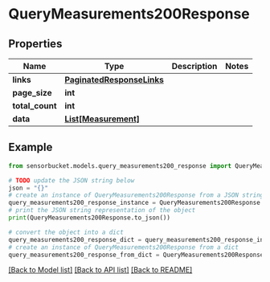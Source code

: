 # QueryMeasurements200Response


## Properties

Name | Type | Description | Notes
------------ | ------------- | ------------- | -------------
**links** | [**PaginatedResponseLinks**](PaginatedResponseLinks.md) |  | 
**page_size** | **int** |  | 
**total_count** | **int** |  | 
**data** | [**List[Measurement]**](Measurement.md) |  | 

## Example

```python
from sensorbucket.models.query_measurements200_response import QueryMeasurements200Response

# TODO update the JSON string below
json = "{}"
# create an instance of QueryMeasurements200Response from a JSON string
query_measurements200_response_instance = QueryMeasurements200Response.from_json(json)
# print the JSON string representation of the object
print(QueryMeasurements200Response.to_json())

# convert the object into a dict
query_measurements200_response_dict = query_measurements200_response_instance.to_dict()
# create an instance of QueryMeasurements200Response from a dict
query_measurements200_response_from_dict = QueryMeasurements200Response.from_dict(query_measurements200_response_dict)
```
[[Back to Model list]](../README.md#documentation-for-models) [[Back to API list]](../README.md#documentation-for-api-endpoints) [[Back to README]](../README.md)


